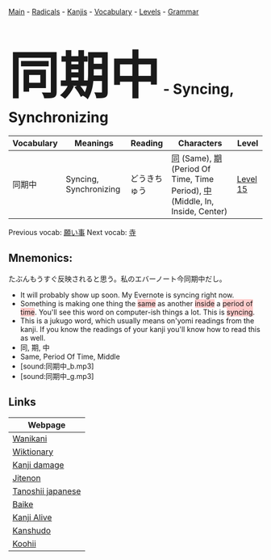 <style> bigfont {font-size: 100px}</style>
[Main](../README.md) -
[Radicals](../radicals.md) -
[Kanjis](../kanjis.md) -
[Vocabulary](../vocabulary.md) -
[Levels](../levels.md) -
[Grammar](../grammar.md)
# <bigfont> 同期中</bigfont> - Syncing, Synchronizing 

| Vocabulary | Meanings | Reading | Characters | Level |
| --- | --- | --- | --- | --- |
| 同期中 | Syncing, Synchronizing | どうきちゅう |  [同](../kanjis/同.md) (Same), [期](../kanjis/期.md) (Period Of Time, Time Period), [中](../kanjis/中.md) (Middle, In, Inside, Center) | [Level 15](../levels/wk_level15.md) |

Previous vocab: [願い事](願い事.md) Next vocab: [寺](寺.md) 

## Mnemonics:
たぶんもうすぐ反映されると思う。私のエバーノート今同期中だし。
* It will probably show up soon. My Evernote is syncing right now.
* Something is making one thing the <span style="background-color:#ffcccb"> same</span> as another <span style="background-color:#ffcccb"> inside</span> a <span style="background-color:#ffcccb"> period of time</span>. You'll see this word on computer-ish things a lot. This is <span style="background-color:#ffcccb"> syncing</span>.
* This is a jukugo word, which usually means on'yomi readings from the kanji. If you know the readings of your kanji you'll know how to read this as well.
* 同, 期, 中
* Same, Period Of Time, Middle
* [sound:同期中_b.mp3]
* [sound:同期中_g.mp3]


## Links 

| Webpage |
| --- |
| [Wanikani          ](https://www.wanikani.com/kanji/同期中) |
| [Wiktionary        ](https://en.wiktionary.org/wiki/同期中) |
| [Kanji damage      ](http://www.kanjidamage.com/kanji/search?utf8=✓&q=同期中) |
| [Jitenon           ](https://jitenon.com/kanji/同期中) |
| [Tanoshii japanese ](https://www.tanoshiijapanese.com/dictionary/kanji.cfm?k=同期中) |
| [Baike             ](https://baike.baidu.com/item/同期中) |
| [Kanji Alive       ](https://app.kanjialive.com/同期中) |
| [Kanshudo          ](https://www.kanshudo.com/searchmn?q=同期中) |
| [Koohii            ](https://kanji.koohii.com/study/kanji/同期中) |
